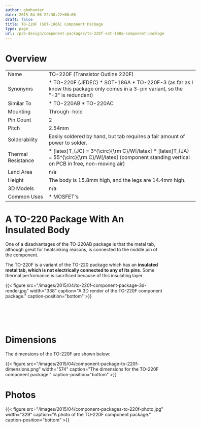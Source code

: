 ```yaml
---
author: gbmhunter
date: 2015-04-06 22:38:22+00:00
draft: false
title: TO-220F (SOT-186A) Component Package
type: page
url: /pcb-design/component-packages/to-220f-sot-168a-component-package
---
```


# Overview

<table style="width: 600px;" ><tbody ><tr >
<td >Name
</td>
<td >TO-220F (Transistor Outline 220F)
</td></tr><tr >
<td >Synonyms
</td>
<td >  * TO-220F (JEDEC)  * SOT-186A  * TO-220F-3 (as far as I know this package only comes in a 3-pin variant, so the "-3" is redundant)
</td></tr><tr >
<td >Similar To
</td>
<td >  * TO-220AB  * TO-220AC
</td></tr><tr >
<td >Mounting
</td>
<td >Through-hole
</td></tr><tr >
<td >Pin Count
</td>
<td >2
</td></tr><tr >
<td >Pitch
</td>
<td >2.54mm
</td></tr><tr >
<td >Solderability
</td>
<td >Easily soldered by hand, but tab requires a fair amount of power to solder.
</td></tr><tr >
<td >Thermal Resistance
</td>
<td >  * [latex]T_{JC} = 3^{\circ}{\rm C}/W[/latex]  * [latex]T_{JA} = 55^{\circ}{\rm C}/W[/latex] (component standing vertical on PCB in free, non-moving air)
</td></tr><tr >
<td >Land Area
</td>
<td >n/a
</td></tr><tr >
<td >Height
</td>
<td >The body is 15.8mm high, and the legs are 14.4mm high.
</td></tr><tr >
<td >3D Models
</td>
<td >n/a
</td></tr><tr >
<td >Common Uses
</td>
<td >  * MOSFET's
</td></tr></tbody></table>

# A TO-220 Package With An Insulated Body

One of a disadvantages of the TO-220AB package is that the metal tab, although great for heatsinking reasons, is connected to the middle pin of the component.

The TO-220F is a variant of the TO-220 package which has an **insulated metal tab, which is not electrically connected to any of its pins**. Some thermal performance is sacrificed because of this insulating layer.

{{< figure src="/images/2015/04/to-220f-component-package-3d-render.jpg" width="338" caption="A 3D render of the TO-220F component package." caption-position="bottom" >}}

#  

# Dimensions

The dimensions of the TO-220F are shown below:

{{< figure src="/images/2015/04/component-package-to-220f-dimensions.png" width="574" caption="The dimensions for the TO-220F component package." caption-position="bottom" >}}

# Photos

{{< figure src="/images/2015/04/component-packages-to-220f-photo.jpg" width="329" caption="A photo of the TO-220F component package." caption-position="bottom" >}}
